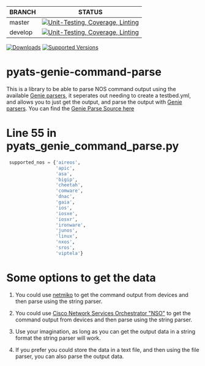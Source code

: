 | BRANCH | STATUS |
|---|---|
| master | [![Unit-Testing, Coverage, Linting](https://github.com/btr1975/pyats-genie-command-parse/actions/workflows/test-coverage-lint.yml/badge.svg?branch=master)](https://github.com/btr1975/pyats-genie-command-parse/actions/workflows/test-coverage-lint.yml) |
| develop | [![Unit-Testing, Coverage, Linting](https://github.com/btr1975/pyats-genie-command-parse/actions/workflows/test-coverage-lint.yml/badge.svg?branch=develop)](https://github.com/btr1975/pyats-genie-command-parse/actions/workflows/test-coverage-lint.yml) |

[![Downloads](https://pepy.tech/badge/pyats-genie-command-parse)](https://pepy.tech/project/pyats-genie-command-parse)
[![Supported Versions](https://img.shields.io/pypi/pyversions/pyats-genie-command-parse.svg)](https://pypi.org/project/pyats-genie-command-parse)


# pyats-genie-command-parse
This is a library to be able to parse NOS command output using the available
[Genie parsers](https://developer.cisco.com/docs/genie-docs/), it seperates out 
needing to create a testbed.yml, and allows you to just get the output, and parse the 
output with [Genie parsers](https://developer.cisco.com/docs/genie-docs/). You can find the 
[Genie Parse Source here](https://github.com/CiscoTestAutomation/genieparser/tree/master/src/genie/libs/parser)

# Line 55 in pyats_genie_command_parse.py
```python
 supported_nos = {'aireos',
                  'apic',
                  'asa',
                  'bigip',
                  'cheetah',
                  'comware',
                  'dnac',
                  'gaia',
                  'ios',
                  'iosxe',
                  'iosxr',
                  'ironware',
                  'junos',
                  'linux',
                  'nxos',
                  'sros',
                  'viptela'}
```

# Some options to get the data
1. You could use [netmiko](https://ktbyers.github.io/netmiko/) to get the command output
   from devices and then parse using the string parser.

2. You could use [Cisco Network Services Orchestrator "NSO"](https://developer.cisco.com/docs/nso/)
   to get the command output from devices and then parse using the string parser.

3. Use your imagination, as long as you can get the output data in a string format the string parser
   will work.

4. If you prefer you could store the data in a text file, and then using the file parser, you can also
   parse the output data.
